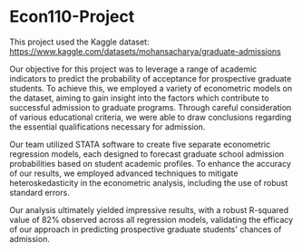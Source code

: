 # Econ110-Project

This project used the Kaggle dataset: https://www.kaggle.com/datasets/mohansacharya/graduate-admissions

Our objective for this project was to leverage a range of academic indicators to predict the probability of acceptance for prospective graduate students. To achieve this, we employed a variety of econometric models on the dataset, aiming to gain insight into the factors which contribute to successful admission to graduate programs. Through careful consideration of various educational criteria, we were able to draw conclusions regarding the essential qualifications necessary for admission.

Our team utilized STATA software to create five separate econometric regression models, each designed to forecast graduate school admission probabilities based on student academic profiles. To enhance the accuracy of our results, we employed advanced techniques to mitigate heteroskedasticity in the econometric analysis, including the use of robust standard errors.

Our analysis ultimately yielded impressive results, with a robust R-squared value of 82% observed across all regression models, validating the efficacy of our approach in predicting prospective graduate students' chances of admission.
